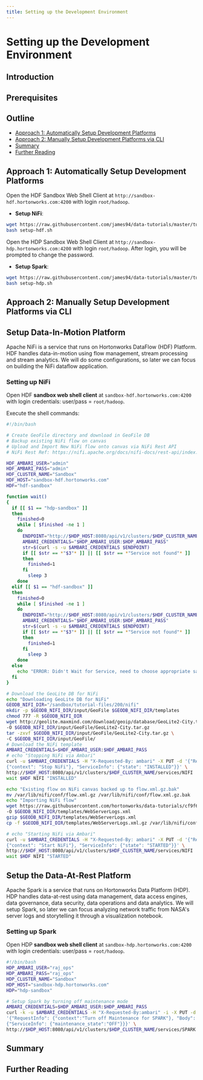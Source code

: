 ```yaml
---
title: Setting up the Development Environment
---
```


# Setting up the Development Environment

## Introduction

## Prerequisites

## Outline

- [Approach 1: Automatically Setup Development Platforms](#approach-1-automatically-setup-development-platforms)
- [Approach 2: Manually Setup Development Platforms via CLI](#approach-2-manually-setup-development-platforms-via-cli)
- [Summary](#summary)
- [Further Reading](#further-readings)

## Approach 1: Automatically Setup Development Platforms

Open the HDF Sandbox Web Shell Client at `http://sandbox-hdf.hortonworks.com:4200` with login `root/hadoop`.

- **Setup NiFi**:

~~~bash
wget https://raw.githubusercontent.com/james94/data-tutorials/master/tutorials/cda/building-a-security-breach-analysis-application/application/setup/shell/setup-hdf.sh
bash setup-hdf.sh
~~~

Open the HDP Sandbox Web Shell Client at `http://sandbox-hdp.hortonworks.com:4200` with login `root/hadoop`. After login, you will be prompted to change the password.

- **Setup Spark**:

~~~bash
wget https://raw.githubusercontent.com/james94/data-tutorials/master/tutorials/cda/building-a-security-breach-analysis-application/application/setup/shell/setup-hdp.sh
bash setup-hdp.sh
~~~

## Approach 2: Manually Setup Development Platforms via CLI

## Setup Data-In-Motion Platform

Apache NiFi is a service that runs on Hortonworks DataFlow (HDF) Platform. HDF handles data-in-motion using flow management, stream processing and stream analytics. We will do some configurations, so later we can focus on building the NiFi dataflow application.

### Setting up NiFi

Open HDF **sandbox web shell client** at `sandbox-hdf.hortonworks.com:4200` with login credentials: user/pass = `root/hadoop`.

Execute the shell commands:

~~~bash
#!/bin/bash

# Create GeoFile directory and download in GeoFile DB
# Backup existing NiFi flow on canvas
# Upload and Import New NiFi flow onto canvas via NiFi Rest API
# NiFi Rest Ref: https://nifi.apache.org/docs/nifi-docs/rest-api/index.html

HDF_AMBARI_USER="admin"
HDF_AMBARI_PASS="admin"
HDF_CLUSTER_NAME="Sandbox"
HDF_HOST="sandbox-hdf.hortonworks.com"
HDF="hdf-sandbox"

function wait()
{
  if [[ $1 == "hdp-sandbox" ]]
  then
    finished=0
    while [ $finished -ne 1 ]
    do
      ENDPOINT="http://$HDP_HOST:8080/api/v1/clusters/$HDP_CLUSTER_NAME/services/$2"
      AMBARI_CREDENTIALS="$HDP_AMBARI_USER:$HDP_AMBARI_PASS"
      str=$(curl -s -u $AMBARI_CREDENTIALS $ENDPOINT)
      if [[ $str == *"$3"* ]] || [[ $str == *"Service not found"* ]]
      then
        finished=1
      fi
        sleep 3
    done
  elif [[ $1 == "hdf-sandbox" ]]
  then
    finished=0
    while [ $finished -ne 1 ]
    do
      ENDPOINT="http://$HDF_HOST:8080/api/v1/clusters/$HDF_CLUSTER_NAME/services/$2"
      AMBARI_CREDENTIALS="$HDF_AMBARI_USER:$HDF_AMBARI_PASS"
      str=$(curl -s -u $AMBARI_CREDENTIALS $ENDPOINT)
      if [[ $str == *"$3"* ]] || [[ $str == *"Service not found"* ]]
      then
        finished=1
      fi
        sleep 3
    done
  else
    echo "ERROR: Didn't Wait for Service, need to choose appropriate sandbox HDF or HDP"
  fi
}

# Download the GeoLite DB for NiFi
echo "Downloading GeoLite DB for NiFi"
GEODB_NIFI_DIR="/sandbox/tutorial-files/200/nifi"
mkdir -p $GEODB_NIFI_DIR/input/GeoFile $GEODB_NIFI_DIR/templates
chmod 777 -R $GEODB_NIFI_DIR
wget http://geolite.maxmind.com/download/geoip/database/GeoLite2-City.tar.gz \
-O $GEODB_NIFI_DIR/input/GeoFile/GeoLite2-City.tar.gz
tar -zxvf $GEODB_NIFI_DIR/input/GeoFile/GeoLite2-City.tar.gz \
-C $GEODB_NIFI_DIR/input/GeoFile/
# Download the NiFi template
AMBARI_CREDENTIALS=$HDF_AMBARI_USER:$HDF_AMBARI_PASS
# echo "Stopping NiFi via Ambari"
curl -u $AMBARI_CREDENTIALS -H "X-Requested-By: ambari" -X PUT -d '{"RequestInfo":
{"context": "Stop NiFi"}, "ServiceInfo": {"state": "INSTALLED"}}' \
http://$HDF_HOST:8080/api/v1/clusters/$HDF_CLUSTER_NAME/services/NIFI
wait $HDF NIFI "INSTALLED"

echo "Existing flow on NiFi canvas backed up to flow.xml.gz.bak"
mv /var/lib/nifi/conf/flow.xml.gz /var/lib/nifi/conf/flow.xml.gz.bak
echo "Importing NiFi flow"
wget https://raw.githubusercontent.com/hortonworks/data-tutorials/cf9f67737c3f1677b595673fc685670b44d9890f/tutorials/hdp/hdp-2.5/refine-and-visualize-server-log-data/assets/WebServerLogs.xml \
-O $GEODB_NIFI_DIR/templates/WebServerLogs.xml
gzip $GEODB_NIFI_DIR/templates/WebServerLogs.xml
cp -f $GEODB_NIFI_DIR/templates/WebServerLogs.xml.gz /var/lib/nifi/conf/flow.xml.gz

# echo "Starting NiFi via Ambari"
curl -u $AMBARI_CREDENTIALS -H "X-Requested-By: ambari" -X PUT -d '{"RequestInfo":
{"context": "Start NiFi"}, "ServiceInfo": {"state": "STARTED"}}' \
http://$HDF_HOST:8080/api/v1/clusters/$HDF_CLUSTER_NAME/services/NIFI
wait $HDF NIFI "STARTED"
~~~

## Setup the Data-At-Rest Platform

Apache Spark is a service that runs on Hortonworks Data Platform (HDP). HDP handles data-at-rest using data management, data access engines, data governance, data security, data operations and data analytics. We will setup Spark, so later we can focus analyzing network traffic from NASA's server logs and storytelling it through a visualization notebook.

### Setting up Spark

Open HDP **sandbox web shell client** at `sandbox-hdp.hortonworks.com:4200` with login credentials: user/pass = `root/hadoop`.

~~~bash
#!/bin/bash
HDP_AMBARI_USER="raj_ops"
HDP_AMBARI_PASS="raj_ops"
HDP_CLUSTER_NAME="Sandbox"
HDP_HOST="sandbox-hdp.hortonworks.com"
HDP="hdp-sandbox"

# Setup Spark by turning off maintenance mode
AMBARI_CREDENTIALS=$HDP_AMBARI_USER:$HDP_AMBARI_PASS
curl -k -u $AMBARI_CREDENTIALS -H "X-Requested-By:ambari" -i -X PUT -d \
'{"RequestInfo": {"context":"Turn off Maintenance for SPARK"}, "Body":
{"ServiceInfo": {"maintenance_state":"OFF"}}}' \
http://$HDP_HOST:8080/api/v1/clusters/$HDP_CLUSTER_NAME/services/SPARK
~~~

## Summary

## Further Reading
